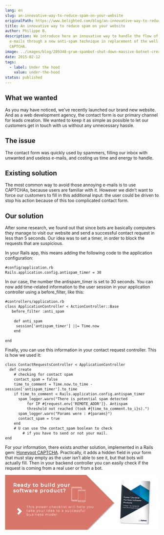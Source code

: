 ```yaml
---
lang: en
slug: an-innovative-way-to-reduce-spam-on-your-website
originalPath: https://www.belighted.com/blog/an-innovative-way-to-reduce-spam-on-your-website
title: An innovative way to reduce spam on your website
author: Philippe B.
description: We introduce here an innovative way to handle the flow of unwanted
  e-mails through a new anti-spam technique in replacement of the well-known
  CAPTCHA.
image: ../images/blog/289348-grum-spambot-shut-down-massive-botnet-created-18-percent-of-worlds-spa.jpg
date: 2015-02-12
tags:
  - label: Under the hood
    value: under-the-hood
status: published
---
```

What we wanted
--------------

As you may have noticed, we’ve recently launched our brand new website. And as a web development agency, the contact form is our primary channel for leads creation. We wanted to keep it as simple as possible to let our customers get in touch with us without any unnecessary hassle.

The issue
---------

The contact form was quickly used by spammers, filling our inbox with unwanted and useless e-mails, and costing us time and energy to handle.

Existing solution
-----------------

The most common way to avoid those annoying e-mails is to use CAPTCHAs, because users are familiar with it. However we didn’t want to force our customers to fill in this additional input: the user could be driven to stop his action because of this too complicated contact form.

Our solution
------------

After some research, we found out that since bots are basically computers they manage to visit our website and send a successful contact request in less than 5 seconds. Our idea was to set a timer, in order to block the requests that are suspicious.

In your Rails app, this means adding the following code to the application configuration:

    #config/application.rb
    Rails.application.config.antispam_timer = 30
    

In our case, the number the antispam\_timer is set to 30 seconds. You can now add time-related information to the user session in your application controller using a before\_filter, like this:

    #controllers/application.rb
    class ApplicationController < ActionController::Base
       before_filter :anti_spam
    
        def anti_spam
         session['antispam_timer'] ||= Time.now
        end
    
    end
    

Finally, you can use this information in your contact request controller. This is how we used it:

    class ContactRequestsController < ApplicationController
      def create
        # checking for contact spam
        contact_spam = false
        time_to_comment = Time.now.to_time - session['antispam_timer'].to_time
        if time_to_comment < Rails.application.config.antispam_timer
          spam_logger.warn("There is potential spam detected
              for IP #{request.env['REMOTE_ADDR']}. Antispam
              threshold not reached (took #{time_to_comment.to_i}s).")
          spam_logger.warn("Params were : #{params}")
          contact_spam = true
        end
        # U can use the contact_spam boolean to check 
            # if you have to send or not your mail. 
    end
    

For your information, there exists another solution, implemented in a Rails gem: [Honeypot CAPTCHA](https://github.com/curtis/honeypot-captcha). Practically, it adds a hidden field in your form that must stay empty as the user isn’t able to see it, but that bots will actually fill. Then in your backend controller you can easily check if the request is coming from a real user or from a bot.

  
[![New Call-to-action](/content/images/legacy/UPTtKvQU_5rjKfQJ1Qjwk.png)](https://cta-redirect.hubspot.com/cta/redirect/1684659/fb3606cc-cc1b-47d0-ae85-2c9f69837fe2)